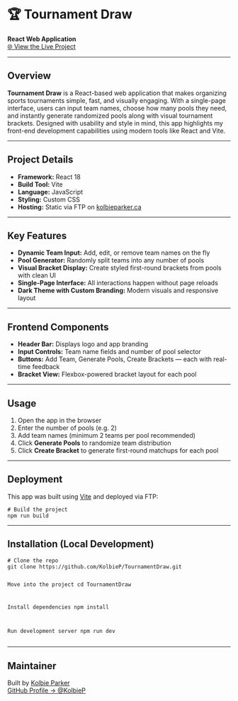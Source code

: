 <h1>🏆 Tournament Draw</h1>
<p><strong>React Web Application</strong><br />
<a href="https://kolbieparker.ca/tournament/" target="_blank">🌐 View the Live Project</a></p>

<hr />

<h2>Overview</h2>
<p><strong>Tournament Draw</strong> is a React-based web application that makes organizing sports tournaments simple, fast, and visually engaging. 
  With a single-page interface, users can input team names, choose how many pools they need, and instantly generate randomized pools along with visual tournament brackets. 
  Designed with usability and style in mind, this app highlights my front-end development capabilities using modern tools like React and Vite.</p>

<hr />

<h2>Project Details</h2>
<ul>
  <li><strong>Framework:</strong> React 18</li>
  <li><strong>Build Tool:</strong> Vite</li>
  <li><strong>Language:</strong> JavaScript</li>
  <li><strong>Styling:</strong> Custom CSS</li>
  <li><strong>Hosting:</strong> Static via FTP on <a href="https://kolbieparker.ca" target="_blank">kolbieparker.ca</a></li>
</ul>

<hr />

<h2>Key Features</h2>
<ul>
  <li><strong>Dynamic Team Input:</strong> Add, edit, or remove team names on the fly</li>
  <li><strong>Pool Generator:</strong> Randomly split teams into any number of pools</li>
  <li><strong>Visual Bracket Display:</strong> Create styled first-round brackets from pools with clean UI</li>
  <li><strong>Single-Page Interface:</strong> All interactions happen without page reloads</li>
  <li><strong>Dark Theme with Custom Branding:</strong> Modern visuals and responsive layout</li>
</ul>

<hr />

<h2>Frontend Components</h2>
<ul>
  <li><strong>Header Bar:</strong> Displays logo and app branding</li>
  <li><strong>Input Controls:</strong> Team name fields and number of pool selector</li>
  <li><strong>Buttons:</strong> Add Team, Generate Pools, Create Brackets — each with real-time feedback</li>
  <li><strong>Bracket View:</strong> Flexbox-powered bracket layout for each pool</li>
</ul>

<hr />

<h2>Usage</h2>
<ol>
  <li>Open the app in the browser</li>
  <li>Enter the number of pools (e.g. 2)</li>
  <li>Add team names (minimum 2 teams per pool recommended)</li>
  <li>Click <strong>Generate Pools</strong> to randomize team distribution</li>
  <li>Click <strong>Create Bracket</strong> to generate first-round matchups for each pool</li>
</ol>

<hr />

<h2>Deployment</h2>
<p>This app was built using <a href="https://vitejs.dev/" target="_blank">Vite</a> and deployed via FTP:</p>
<pre><code># Build the project
npm run build
</code></pre>

<hr />

<h2>Installation (Local Development)</h2>
<pre><code># Clone the repo
git clone https://github.com/KolbieP/TournamentDraw.git

Move into the project
cd TournamentDraw

Install dependencies
npm install

Run development server
npm run dev
</code></pre>


<hr />

<h2>Maintainer</h2>
<p>Built by <a href="https://kolbieparker.ca" target="_blank">Kolbie Parker</a><br />
<a href="https://github.com/KolbieP" target="_blank">GitHub Profile → @KolbieP</a></p>
